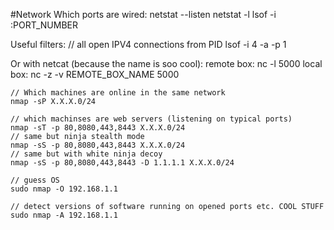 #Network
Which ports are wired:
		netstat --listen
		netstat -l
		lsof -i :PORT_NUMBER
		
Useful filters:
		// all open IPV4 connections from PID
		lsof -i 4 -a -p 1
		
Or with netcat (because the name is soo cool):
	remote box: nc -l 5000
	local box: nc -z -v REMOTE_BOX_NAME 5000
	
	// Which machines are online in the same network
	nmap -sP X.X.X.0/24
	
	// which machinses are web servers (listening on typical ports)
	nmap -sT -p 80,8080,443,8443 X.X.X.0/24
	// same but ninja stealth mode
	nmap -sS -p 80,8080,443,8443 X.X.X.0/24
	// same but with white ninja decoy
	nmap -sS -p 80,8080,443,8443 -D 1.1.1.1 X.X.X.0/24
	
	// guess OS
	sudo nmap -O 192.168.1.1
	
	// detect versions of software running on opened ports etc. COOL STUFF
	sudo nmap -A 192.168.1.1
	
